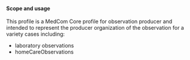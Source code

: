 #### Scope and usage
This profile is a MedCom Core profile for observation producer and intended to represent the producer organization of the observation for a variety cases including:
* laboratory observations
* homeCareObservations